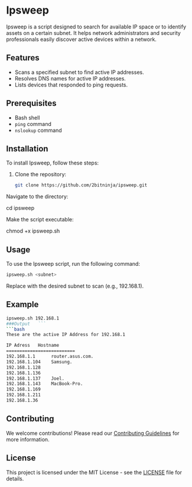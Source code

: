 # Ipsweep

Ipsweep is a script designed to search for available IP space or to identify assets on a certain subnet. It helps network administrators and security professionals easily discover active devices within a network.

## Features
- Scans a specified subnet to find active IP addresses.
- Resolves DNS names for active IP addresses.
- Lists devices that responded to ping requests.

## Prerequisites
- Bash shell
- `ping` command
- `nslookup` command

## Installation
To install Ipsweep, follow these steps:

1. Clone the repository:
   ```bash
   git clone https://github.com/2bitninja/ipsweep.git
   ```
Navigate to the directory:

cd ipsweep

Make the script executable:

chmod +x ipsweep.sh

## Usage
To use the Ipsweep script, run the following command:
   ```bash
   ipsweep.sh <subnet>
   ```
Replace <subnet> with the desired subnet to scan (e.g., 192.168.1).
## Example
   ```bash
   ipsweep.sh 192.168.1
###Output   ```
   ```bash
   These are the active IP Address for 192.168.1

 IP Adress 	 Hostname
==========================
192.168.1.1 	 router.asus.com.
192.168.1.104 	 Samsung.
192.168.1.128 	 
192.168.1.136 	 
192.168.1.137 	 Joel.
192.168.1.143 	 MacBook-Pro.
192.168.1.169 	 
192.168.1.211 	 
192.168.1.36 	 

```


## Contributing
We welcome contributions! Please read our [Contributing Guidelines](CONTRIBUTING.md) for more information.

## License
This project is licensed under the MIT License - see the [LICENSE](LICENSE) file for details.
